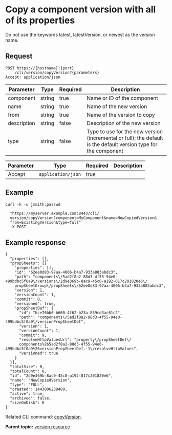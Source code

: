 # Copy a component version with all of its properties

Do not use the keywords latest, latestVersion, or newest as the version name.

## Request

```
POST https://{hostname}:{port}
    /cli/version/copyVersion?{parameters}
Accept: application/json

```

|Parameter|Type|Required|Description|
|---------|----|--------|-----------|
|component|string|true|Name or ID of the component|
|name|string|true|Name of the new version|
|from|string|true|Name of the version to copy|
|description|string|false|Description of the new version|
|type|string|false|Type to use for the new version \(incremental or full\); the default is the default version type for the component|

|Parameter|Type|Required|Description|
|---------|----|--------|-----------|
|Accept|`application/json`|true| |

## Example

```
curl -k -u jsmith:passwd 
   
  "https://myserver.example.com:8443/cli/
  version/copyVersion?component=MyComponent&name=NewCopiedVersion&
  from=ExistingVersion&type=full"
  -X POST
```

## Example response

```
{
  "properties": [],
  "propSheets": [{
    "properties": [],
    "id": "62ee0d83-97aa-4006-b4a7-933a803abdc3",
    "path": "components\/5ad2f8a2-88d3-4f55-94e0-499bdbc5f0a9\/versions\/2d9e369b-8ac9-45c0-a192-017c201820e6\/
    propSheetGroup\/propSheets\/62ee0d83-97aa-4006-b4a7-933a803abdc3",
    "version": 1,
    "versionCount": 1,
    "commit": 0,
    "versioned": true,
    "propSheetDef": {
      "id": "bce76bb6-b660-4f62-b23a-859cd3ac61c2",
      "path": "components\/5ad2f8a2-88d3-4f55-94e0-499bdbc5f0a9\/versionPropSheetDef",
      "version": 1,
      "versionCount": 1,
      "commit": 9,
      "resolveHttpValuesUrl": "property\/propSheetDef\/
      components%265ad2f8a2-88d3-4f55-94e0-499bdbc5f0a9%26versionPropSheetDef.-1\/resolveHttpValues",
      "versioned": true
    }
  }],
  "totalSize": 0,
  "totalCount": 0,
  "id": "2d9e369b-8ac9-45c0-a192-017c201820e6",
  "name": "NewCopiedVersion",
  "type": "FULL",
  "created": 1443806239480,
  "active": true,
  "archived": false,
  "sizeOnDisk": 0
}

```

Related CLI command: [copyVersion](udclient_copyversion.md).

**Parent topic:** [version resource](../../com.udeploy.api.doc/topics/rest_cli_version.md)

